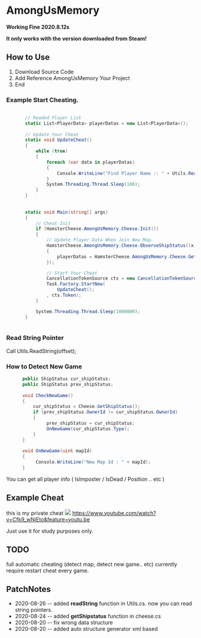 # AmongUsMemory

**Working Fine 2020.8.12s**

**It only works with the version downloaded from Steam!**

## How to Use
 1. Download Source Code
 2. Add Reference AmongUsMemory Your Project 
 3. End
 
 
### Example Start Cheating.
 
 ```cs
       
        // Readed Player List
        static List<PlayerData> playerDatas = new List<PlayerData>(); 
        
        // Update Your Cheat 
        static void UpdateCheat()
        {
            while (true)
            { 
                foreach (var data in playerDatas)
                {
                    Console.WriteLine("Find Player Name :: " + Utils.ReadString(data.PlayerInfo.Value.PlayerName));
                } 
                System.Threading.Thread.Sleep(100); 
            }
        }
        
        
        static void Main(string[] args)
        {
            // Cheat Init
            if (HamsterCheese.AmongUsMemory.Cheese.Init())
            { 
                // Update Player Data When Join New Map.
                HamsterCheese.AmongUsMemory.Cheese.ObserveShipStatus((x) =>
                {
                    playerDatas = HamsterCheese.AmongUsMemory.Cheese.GetAllPlayers();
                });

                // Start Your Cheat 
                CancellationTokenSource cts = new CancellationTokenSource();
                Task.Factory.StartNew(
                    UpdateCheat();
                , cts.Token); 
            }

            System.Threading.Thread.Sleep(1000000);
        }
        
 ```
 
 

### Read String Pointer
 Call Utils.ReadString(offset);
 
### How to Detect New Game  
  ```cs
        public ShipStatus cur_shipStatus;
        public ShipStatus prev_shipStatus;
         
        void CheckNewGame()
        {
            cur_shipStatus = Cheese.GetShipStatus();
            if (prev_shipStatus.OwnerId != cur_shipStatus.OwnerId)
            {
                 prev_shipStatus = cur_shipStatus;
                 OnNewGame(cur_shipStatus.Type);
            }
        }
        
        void OnNewGame(uint mapId)
        {
             Console.WriteLine("New Map Id : " + mapId);
        }
  ```       

 
You can get all player info ( IsImposter / IsDead / Position .. etc )

## Example Cheat

 this is my private cheat
 ![](https://github.com/shlifedev/AmongUsPublic/blob/master/Example.PNG) 
 https://www.youtube.com/watch?v=Cfk9_wNjEto&feature=youtu.be
 
 
Just use it for study purposes only.


## TODO

 full automatic cheating (detect map, detect new game.. etc)
 currently require restart cheat every game.
 
## PatchNotes

 * 2020-08-26 -- added **readString** function in Utils.cs. now you can read string pointers.
 * 2020-08-24 -- added **getShipstatus** function in cheese.cs
 * 2020-08-20 -- fix wrong data structure
 * 2020-08-20 -- added auto structure generator xml based
 
